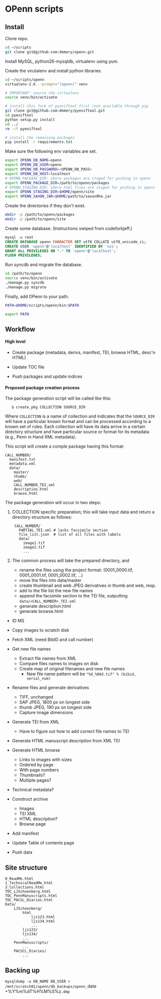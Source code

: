 OPenn scripts
=============

## Install

Clone repo.

```bash
cd ~/scripts
git clone git@github.com:demery/openn.git
```

Install MySQL, python26-mysqldb, virtualenv using yum.

Create the virutalenv and install python libraries.

```bash
cd ~/scripts/openn
virtualenv-2.6 --prompt="(openn)" venv

# IMPORTANT! source the virtualenv
source venv/bin/activate

# install this fork of pyexiftool first (not available through pip
git clone git@github.com:demery/pyexiftool.git
cd pyexiftool
python setup.py install
cd ../
rm -rf pyexiftool

# install the remaining packages
pip install -r requirements.txt
```

Make sure the following env variables are set.

```bash
export OPENN_DB_NAME=openn
export OPENN_DB_USER=openn
export OPENN_DB_PASSWORD=<OPENN_DB_PASS>
export OPENN_DB_HOST=localhost
# OPENN_PACKAGE_DIR: where packages are staged for pushing to openn
export OPENN_PACKAGE_DIR=/path/to/openn/packages
# OPENN_STAGING_DIR: where html files are staged for pushing to openn
export OPENN_STAGING_DIR=$HOME/openn/site
export OPENN_SAXON_JAR=$HOME/path/to/saxon9he.jar
```

Create the directories if they don't exist.

```bash
mkdir -p /path/to/openn/packages
mkdir -p /path/to/openn/site
```

Create some database. (Instructions swiped from codeforkjeff.)

```sql
mysql -u root
CREATE DATABASE openn CHARACTER SET utf8 COLLATE utf8_unicode_ci;
CREATE USER 'openn'@'localhost' IDENTIFIED BY 'xxx';
GRANT ALL PRIVILEGES ON *.* TO 'openn'@'localhost';
FLUSH PRIVILEGES;
```

Run syncdb and migrate the database.

```bash
cd /path/to/openn
source venv/bin/activate
./manage.py syncdb
./manage.py migrate
```

Finally, add OPenn to your path.

```bash
PATH=$HOME/scripts/openn/bin:$PATH

export PATH
```


## Workflow

#### High level

- Create package (metadata, derivs, manifest, TEI, browse HTML, desc'n HTML)

- Update TOC file

- Push packages and update indices

#### Proposed package creation process

The package generation script will be called like this:

       $ create_pkg COLLECTION SOURCE_DIR

Where `COLLECTION` is a name of collection and indicates that the `SOURCE_DIR`
will have a particular known format and can be processed according to a known
set of rules. Each collection will have its data arrive in a certain directory
structure and have particular source or format for its metadata (e.g., Penn in
Hand XML metadata).

This script will create a comple package having this format:

    CALL_NUMBER/
      manifest.txt
      metadata.xml
      data/
        master/
        thumb/
        web/
        CALL_NUMBER_TEI.xml
        description.html
        browse.html


The package generation will occur in two steps:

1. COLLECTION specific preparation; this will take input data and return a
   directory structure as follows:

        CALL_NUMBER/
          PARTIAL_TEI.xml # lacks facsimile section
          file_list.json  # list of all files with labels
          data/
            image1.tif
            image2.tif
            ...

2. The common process will take the prepared directory, and
      - rename the files using the project format: (0001_0000.tif,
        0001_0001.tif, 0001_0002.tif, ...)
      - move the files into data/master
      - create thumbnail and web JPEG derivatives in thumb and web, resp.
      - add to the file list the new file names
      - append the facsimile section to the TEI file, outputting
        `data/<CALL_NUMBER>_TEI.xml`
      - generate description.html
      - generate browse.html





- ID MS

- Copy images to scratch disk

- Fetch XML (need BibID and call number)

- Get new file names
    - Extract file names from XML
    - Compare files names to images on disk
    - Create map of original filenames and new file names
        - New file name pattern will be `"%d_%06d.tif" % (bibid, serial_num)`

- Rename files and generate derivatives
    - TIFF, unchanged
    - SAP JPEG, 1800 px on longest side
    - thumb JPEG, 190 px on longest side
    - Capture image dimensions

- Generate TEI from XML
    - Have to figure out how to add correct file names to TEI

- Generate HTML manuscript description from XML TEI

- Generate HTML browse
    - Links to images with sizes
    - Ordered by page
    - With page numbers
    - Thumbnails?
    - Multiple pages?

- Technical metadata?

- Construct archive
    - Images
    - TEI XML
    - HTML description?
    - Browse page

- Add manifest

- Update Table of contents page

- Push data


## Site structure

    0_ReadMe.html
    1_TechnicalReadMe.html
    3_Collections.html
    TOC_LJSchoenberg.html
    TOC_PennManuscripts.html
    TOC_PACSL_Diaries.html
    Data/
        LJSchoenberg/
            html
                ljs123.html
                ljs134.html
                ...
            ljs123/
            ljs134/
            ...
        PennManuscripts/
            ...
        PACSCL_Diaries/
            ...


## Backing up

`mysqldump -u DB_NAME DB_USER > /mnt/scratch01/openn/db_backups/openn_`date +%Y%m%dT%H%M%S%z`.dmp`
